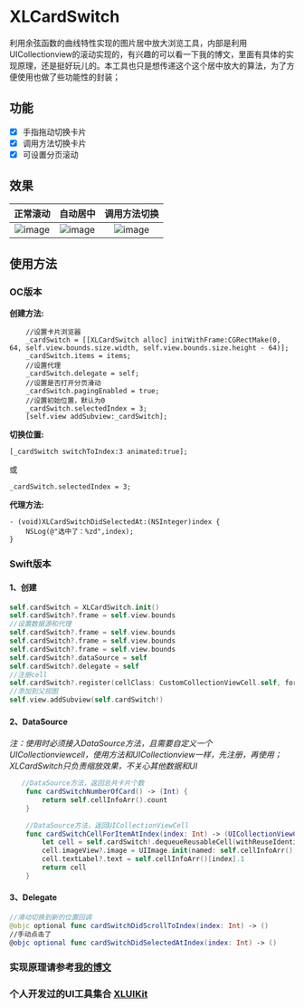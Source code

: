 # XLCardSwitch

利用余弦函数的曲线特性实现的图片居中放大浏览工具，内部是利用UICollectionview的滚动实现的，有兴趣的可以看一下我的博文，里面有具体的实现原理，还是挺好玩儿的。本工具也只是想传递这个这个居中放大的算法，为了方便使用也做了些功能性的封装；

## 功能

- [x] 手指拖动切换卡片
- [x] 调用方法切换卡片
- [x] 可设置分页滚动

## 效果 

|正常滚动|自动居中|调用方法切换|
|:---:|:---:|:---:|
|![image](https://github.com/mengxianliang/XLCardSwitch/blob/master/GIF/1.gif)|![image](https://github.com/mengxianliang/XLCardSwitch/blob/master/GIF/2.gif)|![image](https://github.com/mengxianliang/XLCardSwitch/blob/master/GIF/3.gif)|

## 使用方法 

### OC版本

**创建方法:**

```objc
    //设置卡片浏览器
    _cardSwitch = [[XLCardSwitch alloc] initWithFrame:CGRectMake(0, 64, self.view.bounds.size.width, self.view.bounds.size.height - 64)];
    _cardSwitch.items = items;
    //设置代理
    _cardSwitch.delegate = self;
    //设置是否打开分页滑动
    _cardSwitch.pagingEnabled = true;
    //设置初始位置，默认为0
    _cardSwitch.selectedIndex = 3;
    [self.view addSubview:_cardSwitch];
```

**切换位置:**

```objc
[_cardSwitch switchToIndex:3 animated:true];
```
或
```objc
_cardSwitch.selectedIndex = 3;
```

**代理方法:**

```objc
- (void)XLCardSwitchDidSelectedAt:(NSInteger)index {
    NSLog(@"选中了：%zd",index);
}
```

### Swift版本


#### 1、创建

```swift
self.cardSwitch = XLCardSwitch.init()
self.cardSwitch?.frame = self.view.bounds
//设置数据源和代理
self.cardSwitch?.frame = self.view.bounds
self.cardSwitch?.frame = self.view.bounds
self.cardSwitch?.frame = self.view.bounds
self.cardSwitch?.dataSource = self
self.cardSwitch?.delegate = self
//注册cell
self.cardSwitch?.register(cellClass: CustomCollectionViewCell.self, forCellWithReuseIdentifier:"CustomCellID")
//添加到父视图
self.view.addSubview(self.cardSwitch!)
```

#### 2、DataSource

*注：使用时必须接入DataSource方法，且需要自定义一个UICollectionviewcell，使用方法和UICollectionview一样，先注册，再使用；XLCardSwitch只负责缩放效果，不关心其他数据和UI*

```swift
   //DataSource方法，返回总共卡片个数
    func cardSwitchNumberOfCard() -> (Int) {
        return self.cellInfoArr().count
    }
    
    //DataSource方法，返回UICollectionViewCell
    func cardSwitchCellForItemAtIndex(index: Int) -> (UICollectionViewCell) {
        let cell = self.cardSwitch!.dequeueReusableCell(withReuseIdentifier:"CustomCellID", for: index) as! CustomCollectionViewCell
        cell.imageView?.image = UIImage.init(named: self.cellInfoArr()[index].0)
        cell.textLabel?.text = self.cellInfoArr()[index].1
        return cell
    }
```

#### 3、Delegate


```swift
//滑动切换到新的位置回调
@objc optional func cardSwitchDidScrollToIndex(index: Int) -> ()
//手动点击了
@objc optional func cardSwitchDidSelectedAtIndex(index: Int) -> ()
```

### 实现原理请参考[我的博文](http://blog.csdn.net/u013282507/article/details/54136812) 

### 个人开发过的UI工具集合 [XLUIKit](https://github.com/mengxianliang/XLUIKit)
